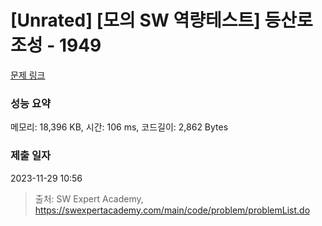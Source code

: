 # [Unrated] [모의 SW 역량테스트] 등산로 조성 - 1949 

[문제 링크](https://swexpertacademy.com/main/code/problem/problemDetail.do?contestProbId=AV5PoOKKAPIDFAUq) 

### 성능 요약

메모리: 18,396 KB, 시간: 106 ms, 코드길이: 2,862 Bytes

### 제출 일자

2023-11-29 10:56



> 출처: SW Expert Academy, https://swexpertacademy.com/main/code/problem/problemList.do